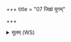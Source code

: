 +++
title = "07 जिह्मं युगम्"

+++
<details><summary>मूलम् (WS)</summary>

जिह्मं युगं कृण्वतामिन्द्रनुत्ताः पराचीनैः पथिभिर्यन्तु रिष्यन्तः।  
अमित्रान् जयन्तो अन्वासदेमाग्निना वेषो अनुवर्त्तयन्तः॥ ९ ॥  
अमित्राणां ग्राममुपयुक्तमिन्द्रेण नुक्तं विरदात्यग्निः ।  
सत्वानः सन्त्वनुमाद्या इमे येभ्यश्चरामि हविषा घृतेन ॥ १० ॥
</details>